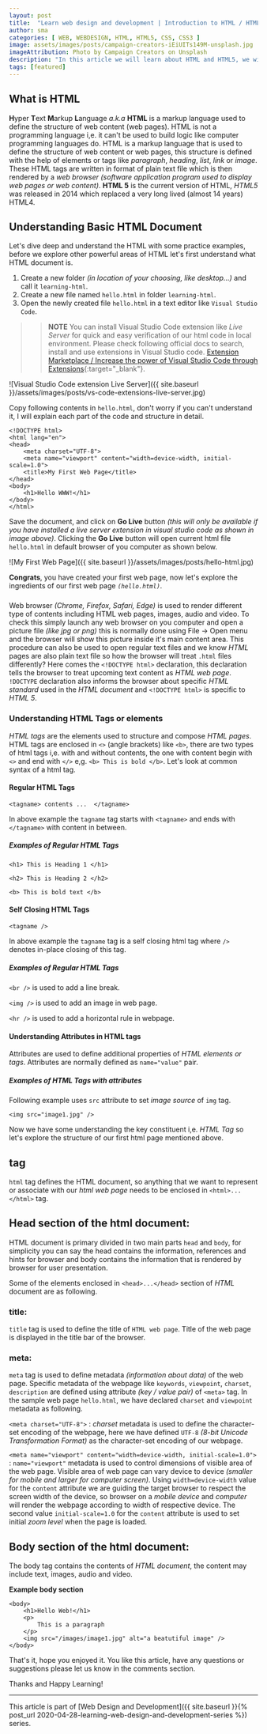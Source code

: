 ```yaml
---
layout: post
title:  "Learn web design and development | Introduction to HTML / HTML5"
author: sma
categories: [ WEB, WEBDESIGN, HTML, HTML5, CSS, CSS3 ]
image: assets/images/posts/campaign-creators-iEiUITs149M-unsplash.jpg
imageAttribution: Photo by Campaign Creators on Unsplash
description: "In this article we will learn about HTML and HTML5, we will learn topics like what html is, basic structure of html document, understanding html semantic elements, usage of paragraphs, heading, hyperlinks, understanding ordered and unordered lists in html, adding images in html page and getting user input using html forms."
tags: [featured]
---
```


## What is HTML 

**H**yper **T**ext **M**arkup **L**anguage *a.k.a* **HTML** is a markup language used to define the structure of web content (web pages). HTML is not a programming language i,e. it can't be used to build logic like computer programming languages do. HTML is a markup language that is used to define the structure of web content or web pages, this structure is defined with the help of elements or tags like *paragraph*, *heading*, *list*, *link* or *image*.  These HTML tags are written in format of plain text file which is then rendered by a *web browser (software application program used to display web pages or web content)*. **HTML 5** is the current version  of HTML, *HTML5* was released in 2014 which replaced a very long lived (almost 14 years) HTML4.


## Understanding Basic HTML Document

Let's dive deep and understand the HTML with some practice examples, before we explore other powerful areas of HTML let's first understand what HTML document is.

1. Create a new folder *(in location of your choosing, like desktop...)* and call it `learning-html`.
2. Create a new file named `hello.html` in folder `learning-html`.
3. Open the newly created file `hello.html` in a text editor like `Visual Studio Code`.


>> **NOTE** You can install Visual Studio Code extension like *Live Server* for quick and easy verification of our html code in local environment. Please check following official docs to search, install and use extensions in Visual Studio code.
[Extension Marketplace / Increase the power of Visual Studio Code through Extensions](https://code.visualstudio.com/docs/editor/extension-gallery){:target="_blank"}.


![Visual Studio Code extension Live Server]({{ site.baseurl }}/assets/images/posts/vs-code-extensions-live-server.jpg)


Copy following contents in `hello.html`, don't worry if you can't understand it, I will explain each part of the code and structure in detail.

```
<!DOCTYPE html>
<html lang="en">
<head>
    <meta charset="UTF-8">
    <meta name="viewport" content="width=device-width, initial-scale=1.0">
    <title>My First Web Page</title>
</head>
<body>
    <h1>Hello WWW!</h1>
</body>
</html>
```

Save the document, and click on **Go Live** button *(this will only be available if you have installed a live server extension in visual studio code as shown in image above)*. Clicking the **Go Live** button will open current html file `hello.html` in default browser of you computer as shown below.

![My First Web Page]({{ site.baseurl }}/assets/images/posts/hello-html.jpg)


**Congrats**, you have created  your first web page, now let's explore the  ingredients of our first web page *`(hello.html)`*.


### <!DOCTYPE html>

Web browser *(Chrome, Firefox, Safari, Edge)* is used to render different type of contents including HTML web pages, images, audio and video. To check this simply launch any web browser on you computer and open a picture file *(like jpg or png)*  this is normally done using File -> Open menu and the browser will show this picture inside it's main content area. This procedure can also be used to open regular text files and we know *HTML* pages are also plain text file so how the browser will treat `.html` files differently? Here comes the `<!DOCTYPE html>` declaration, this declaration tells the browser to treat upcoming text content as *HTML web page*. `!DOCTYPE` declaration also informs the browser about specific *HTML standard* used in the *HTML document* and `<!DOCTYPE html>` is specific to *HTML 5*.

### Understanding HTML Tags or elements

*HTML tags* are the elements used to structure and compose *HTML pages*. HTML tags are enclosed in `<>` (angle brackets) like `<b>`, there are two types of html tags i,e. with and without contents, the one with content begin with `<>` and end with `</>` e,g. `<b> This is bold </b>`. Let's look at common syntax of  a html tag.


#### Regular HTML Tags
```
<tagname> contents ...  </tagname>
```

In above example the `tagname` tag starts with `<tagname>` and ends with `</tagname>` with content in between.

##### Examples of Regular HTML Tags

`<h1> This is Heading 1 </h1>`

`<h2> This is Heading 2 </h2>`

`<b> This is bold text </b>`


#### Self Closing HTML Tags
```
<tagname />
```

In above example the `tagname` tag is a self closing html tag where `/>` denotes in-place closing of this tag.

##### Examples of Regular HTML Tags

`<br />`  is used to add a line break.

`<img />` is used to add an image in web page.

`<hr />` is used to add a horizontal rule in webpage.


#### Understanding Attributes in HTML tags

Attributes are used to define additional properties of *HTML elements or tags*. Attributes are normally defined as `name="value"` pair.


##### Examples of HTML Tags with attributes

Following example uses  `src` attribute to set *image source* of `img` tag.

```
<img src="image1.jpg" />
```

Now we have some understanding the key constituent i,e. *HTML Tag* so let's explore the structure of our first html page mentioned above.


## <html> </html> tag

`html` tag defines the HTML document, so anything that we want to represent or associate with our *html web page* needs to be enclosed in `<html>...</html>` tag.

## Head section of the html document: <head> </head>

HTML document is primary divided in two main parts `head` and `body`, for simplicity you can say the head contains the information, references and hints for browser and body contains the information that is rendered by browser for user presentation.

Some of the elements enclosed in `<head>...</head>` section  of *HTML* document are as following.

### title: <title> </title>
`title` tag is used to define the title of `HTML web page`. Title of the web page is displayed in the title bar of the browser.

### meta: <meta> </meta>
`meta` tag is used to define metadata *(information about data)* of the web page. Specific metadata of the webpage like `keywords`, `viewpoint`, `charset`, `description` are defined using attribute *(key / value pair)* of `<meta>` tag. In the sample web page `hello.html`, we have declared `charset` and `viewpoint` metadata as following.

`<meta charset="UTF-8">` : *charset* metadata is used to define the character-set encoding of the webpage, here we have defined `UTF-8` *(8-bit Unicode Transformation Format)* as the character-set encoding of our webpage.


`<meta name="viewport" content="width=device-width, initial-scale=1.0">` : `name="viewport"` metadata is used to control dimensions of visible area of the web page. Visible area of web page can vary device to device *(smaller for mobile and larger for computer screen)*. Using `width=device-width` value for the `content` attribute we are guiding the target browser to respect the screen width of the device, so browser on a *mobile device* and *computer* will render the webpage according to width of respective device. The second value `initial-scale=1.0` for the `content` attribute is used to set initial *zoom level* when the page is loaded.


## Body section of the html document: <body> </body>

The body tag contains the contents of *HTML document*, the content may include text, images, audio and video.

**Example  body section**

```
<body>
    <h1>Hello Web!</h1>
    <p>
        This is a paragraph
    </p>
    <img src="/images/image1.jpg" alt="a beatutiful image" />
</body>
```


That's it, hope you enjoyed it. You like this article, have any questions or suggestions please let us know in the comments section.

Thanks and Happy Learning!

---
This article is part of [Web Design and Development]({{ site.baseurl }}{% post_url 2020-04-28-learning-web-design-and-development-series %}) series.
